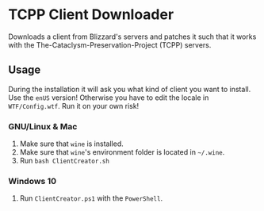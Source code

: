 # TCPP Client Downloader
Downloads a client from Blizzard's servers and patches it such that it works with the The-Cataclysm-Preservation-Project (TCPP) servers.

## Usage
During the installation it will ask you what kind of client you want to install. 
Use the `enUS` version! Otherwise you have to edit the locale in `WTF/Config.wtf`.
Run it on your own risk!

### GNU/Linux & Mac
1. Make sure that `wine` is installed.
2. Make sure that `wine`'s environment folder is located in `~/.wine`.
3. Run `bash ClientCreator.sh`

### Windows 10
1. Run `ClientCreator.ps1` with the `PowerShell`.
